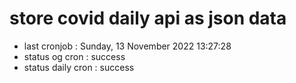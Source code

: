 # store covid daily api as json data

- last cronjob : Sunday, 13 November 2022 13:27:28
- status og cron : success
- status daily cron : success
      
      